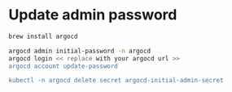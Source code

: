 # Update admin password

```bash
brew install argocd

argocd admin initial-password -n argocd
argocd login << replace with your argocd url >>
argocd account update-password

kubectl -n argocd delete secret argocd-initial-admin-secret
```
